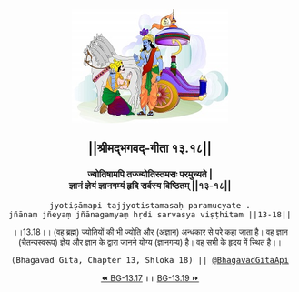 <center><img src="../../asset/BG.png" alt="#API #bhagavadgitaapi #slok #nodejs #js #api #gitaapi #krishna #hinduism #vedic #ISKCON #shreemadbhagavadgita #technology"/>
<h2>||श्रीमद्‍भगवद्‍-गीता १३.१८||</h2>
<h3>ज्योतिषामपि तज्ज्योतिस्तमसः परमुच्यते |<br/>ज्ञानं ज्ञेयं ज्ञानगम्यं हृदि सर्वस्य विष्ठितम् ||१३-१८||</h3>
<pre>jyotiṣāmapi tajjyotistamasaḥ paramucyate .<br/>jñānaṃ jñeyaṃ jñānagamyaṃ hṛdi sarvasya viṣṭhitam ||13-18||</pre>
<p>।।13.18।। (वह ब्रह्म) ज्योतियों की भी ज्योति और (अज्ञान) अन्धकार से परे कहा जाता है। वह ज्ञान (चैतन्यस्वरूप) ज्ञेय और ज्ञान के द्वारा जानने योग्य (ज्ञानगम्य) है। वह सभी के हृदय में स्थित है।।</p>
<pre>(Bhagavad Gita, Chapter 13, Shloka 18) || <a href="https://twitter.com/bhagavadgitaapi">@BhagavadGitaApi</a></pre><a href="../../13/17">⏪  BG-13.17</a><b>        ।।        </b><a href="../../13/19">BG-13.19  ⏩</a></center>